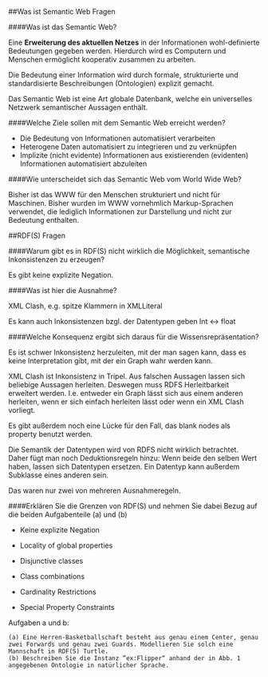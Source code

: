 ##Was ist Semantic Web Fragen

####Was ist das Semantic Web?

Eine **Erweiterung des aktuellen Netzes** in der Informationen wohl-definierte Bedeutungen gegeben werden. Hierdurch wird es Computern und Menschen ermöglicht kooperativ zusammen zu arbeiten.

Die Bedeutung einer Information wird durch formale, strukturierte und standardisierte Beschreibungen (Ontologien) explizit gemacht.

Das Semantic Web ist eine Art globale Datenbank, welche ein universelles Netzwerk semantischer Aussagen enthält.

####Welche Ziele sollen mit dem Semantic Web erreicht werden?

* Die Bedeutung von Informationen automatisiert verarbeiten
* Heterogene Daten automatisiert zu integrieren und zu verknüpfen
* Implizite (nicht evidente) Informationen aus existierenden (evidenten) Informationen automatisiert abzuleiten

####Wie unterscheidet sich das Semantic Web vom World Wide Web?

Bisher ist das WWW für den Menschen strukturiert und nicht für Maschinen. Bisher wurden im WWW vornehmlich Markup-Sprachen verwendet, die lediglich Informationen zur Darstellung und nicht zur Bedeutung enthalten.


##RDF(S) Fragen

####Warum gibt es in RDF(S) nicht wirklich die Möglichkeit, semantische Inkonsistenzen zu erzeugen?

Es gibt keine explizite Negation.

####Was ist hier die Ausnahme? 

XML Clash, e.g. spitze Klammern in XMLLiteral

Es kann auch Inkonsistenzen bzgl. der Datentypen geben Int <-> float

####Welche Konsequenz ergibt sich daraus für die Wissensrepräsentation?

Es ist schwer Inkonsistenz herzuleiten, mit der man sagen kann, dass es keine Interpretation gibt, mit der ein Graph wahr werden kann.

XML Clash ist Inkonsistenz in Tripel. Aus falschen Aussagen lassen sich beliebige Aussagen herleiten. Deswegen muss RDFS Herleitbarkeit erweitert werden. I.e. entweder ein Graph lässt sich aus einem anderen herleiten, wenn er sich einfach herleiten lässt oder wenn ein XML Clash vorliegt.

Es gibt außerdem noch eine Lücke für den Fall, das blank nodes als property benutzt werden.

Die Semantik der Datentypen wird von RDFS nicht wirklich betrachtet. Daher fügt man noch Deduktionsregeln hinzu: Wenn beide den selben Wert haben, lassen sich Datentypen ersetzen. Ein Datentyp kann außerdem Subklasse eines anderen sein. 

Das waren nur zwei von mehreren Ausnahmeregeln.

####Erklären Sie die Grenzen von RDF(S) und nehmen Sie dabei Bezug auf die beiden Aufgabenteile (a) und (b)

* Keine explizite Negation

* Locality of global properties

* Disjunctive classes

* Class combinations

* Cardinality Restrictions

* Special Property Constraints

Aufgaben a und b:

    (a) Eine Herren-Basketballschaft besteht aus genau einem Center, genau zwei Forwards und genau zwei Guards. Modellieren Sie solch eine Mannschaft in RDF(S) Turtle.
    (b) Beschreiben Sie die Instanz ”ex:Flipper“ anhand der in Abb. 1 angegebenen Ontologie in natürlicher Sprache.